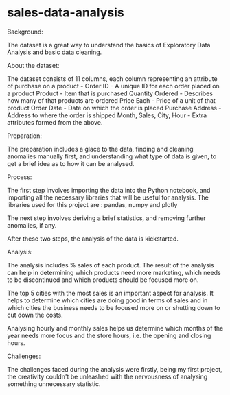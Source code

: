 # sales-data-analysis

Background:

The dataset is a great way to understand the basics of Exploratory Data Analysis and basic data cleaning.

About the dataset:

The dataset consists of 11 columns, each column representing an attribute of purchase on a product -
Order ID - A unique ID for each order placed on a product
Product - Item that is purchased
Quantity Ordered - Describes how many of that products are ordered
Price Each - Price of a unit of that product
Order Date - Date on which the order is placed
Purchase Address - Address to where the order is shipped
Month, Sales, City, Hour - Extra attributes formed from the above.  

Preparation:

The preparation includes a glace to the data, finding and cleaning anomalies manually first, and understanding what type of data is given, to get a brief idea as to how it can be analysed.

Process:

The first step involves importing the data into the Python notebook, and importing all the necessary libraries that will be useful for analysis. The libraries used for this project are : pandas, numpy and plotly

The next step involves deriving a brief statistics, and removing further anomalies, if any.

After these two steps, the analysis of the data is kickstarted.

Analysis:

The analysis includes % sales of each product. The result of the analysis can help in determining which products need more marketing, which needs to be discontinued and which products should be focused more on.

The top 5 cities with the most sales is an important aspect for analysis. It helps to determine which cities are doing good in terms of sales and in which cities the business needs to be focused more on or shutting down to cut down the costs.

Analysing hourly and monthly sales helps us determine which months of the year needs more focus and the store hours, i.e. the opening and closing hours.

Challenges:

The challenges faced during the analysis were firstly, being my first project, the creativity couldn't be unleashed with the nervousness of analysing something unnecessary statistic.
